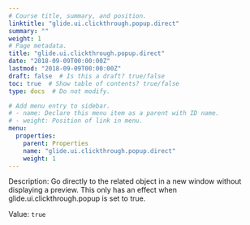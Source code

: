 ```yaml
---
# Course title, summary, and position.
linktitle: "glide.ui.clickthrough.popup.direct"
summary: ""
weight: 1
# Page metadata.
title: "glide.ui.clickthrough.popup.direct"
date: "2018-09-09T00:00:00Z"
lastmod: "2018-09-09T00:00:00Z"
draft: false  # Is this a draft? true/false
toc: true  # Show table of contents? true/false
type: docs  # Do not modify.

# Add menu entry to sidebar.
# - name: Declare this menu item as a parent with ID name.
# - weight: Position of link in menu.
menu:
  properties:
    parent: Properties
    name: "glide.ui.clickthrough.popup.direct"
    weight: 1
---
```


Description: Go directly to the related object in a new window without displaying a preview. This only has an effect when glide.ui.clickthrough.popup is set to true.


Value: `true`